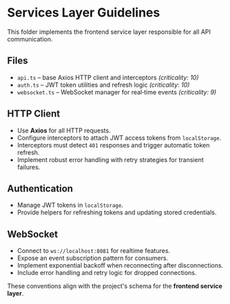# Services Layer Guidelines

This folder implements the frontend service layer responsible for all API communication.

## Files
- `api.ts` – base Axios HTTP client and interceptors *(criticality: 10)*
- `auth.ts` – JWT token utilities and refresh logic *(criticality: 10)*
- `websocket.ts` – WebSocket manager for real‑time events *(criticality: 9)*

## HTTP Client
- Use **Axios** for all HTTP requests.
- Configure interceptors to attach JWT access tokens from `localStorage`.
- Interceptors must detect `401` responses and trigger automatic token refresh.
- Implement robust error handling with retry strategies for transient failures.

## Authentication
- Manage JWT tokens in `localStorage`.
- Provide helpers for refreshing tokens and updating stored credentials.

## WebSocket
- Connect to `ws://localhost:8081` for realtime features.
- Expose an event subscription pattern for consumers.
- Implement exponential backoff when reconnecting after disconnections.
- Include error handling and retry logic for dropped connections.

These conventions align with the project's schema for the **frontend service layer**.
